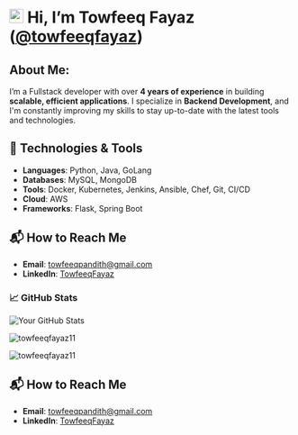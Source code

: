 # <img src="https://media.giphy.com/media/hvRJCLFzcasrR4ia7z/giphy.gif" width="25px"> Hi, I’m **Towfeeq Fayaz** ([@towfeeqfayaz](https://github.com/towfeeqfayaz11))

## About Me:
I’m a Fullstack developer with over **4 years of experience** in building **scalable, efficient applications**. I specialize in **Backend Development**, and I'm constantly improving my skills to stay up-to-date with the latest tools and technologies.

## 🔧 Technologies & Tools
- **Languages**: Python, Java, GoLang
- **Databases**: MySQL, MongoDB
- **Tools**: Docker, Kubernetes, Jenkins, Ansible, Chef, Git, CI/CD
- **Cloud**: AWS
- **Frameworks**: Flask, Spring Boot

## 📬 How to Reach Me
- **Email**: [towfeeqpandith@gmail.com](mailto:towfeeqpandith@gmail.com)
- **LinkedIn**: [TowfeeqFayaz](https://www.linkedin.com/in/towfeeq11/)


### 📈 GitHub Stats
![Your GitHub Stats](https://github-readme-stats.vercel.app/api?username=towfeeqfayaz11&show_icons=true&theme=radical)
<p><img align="center" src="https://github-readme-streak-stats.herokuapp.com/?user=towfeeqfayaz11&" alt="towfeeqfayaz11" /></p>
<p><img align="center" src="https://github-readme-stats.vercel.app/api/top-langs?username=towfeeqfayaz11&show_icons=true&locale=en&layout=compact" alt="towfeeqfayaz11" /></p>

## 📬 How to Reach Me
- **Email**: [towfeeqpandith@gmail.com](mailto:towfeeqpandith@gmail.com)
- **LinkedIn**: [TowfeeqFayaz](https://www.linkedin.com/in/towfeeq11/)
